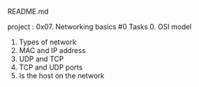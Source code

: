 README.md

project : 0x07. Networking basics #0
Tasks
0. OSI model
1. Types of network
2. MAC and IP address
3. UDP and TCP
4. TCP and UDP ports
5. Is the host on the network
